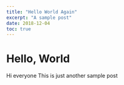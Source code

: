 ```yaml
---
title: "Hello World Again"
excerpt: "A sample post"
date: 2018-12-04
toc: true
---
```


# Hello, World

Hi everyone
This is just another sample post